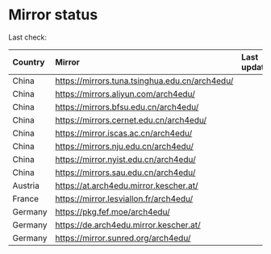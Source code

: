 <script src="./time.js"></script>
# Mirror status
Last check: <script type="text/javascript">localize(1724999360.3644314);</script>

|Country|Mirror|Last update|
|:------|:-----|:----------|
|China|https://mirrors.tuna.tsinghua.edu.cn/arch4edu/|<script type="text/javascript">localize(1724956746);</script>|
|China|https://mirrors.aliyun.com/arch4edu/|<script type="text/javascript">localize(1724956746);</script>|
|China|https://mirrors.bfsu.edu.cn/arch4edu/|<script type="text/javascript">localize(1724956746);</script>|
|China|https://mirrors.cernet.edu.cn/arch4edu/|<script type="text/javascript">localize(1724956746);</script>|
|China|https://mirror.iscas.ac.cn/arch4edu/|<script type="text/javascript">localize(1724956746);</script>|
|China|https://mirrors.nju.edu.cn/arch4edu/|<script type="text/javascript">localize(1724913683);</script>|
|China|https://mirror.nyist.edu.cn/arch4edu/|<script type="text/javascript">localize(1724956746);</script>|
|China|https://mirrors.sau.edu.cn/arch4edu/|<script type="text/javascript">localize(1724956746);</script>|
|Austria|https://at.arch4edu.mirror.kescher.at/|<script type="text/javascript">localize(1724956746);</script>|
|France|https://mirror.lesviallon.fr/arch4edu/|<script type="text/javascript">localize(1724956746);</script>|
|Germany|https://pkg.fef.moe/arch4edu/|<script type="text/javascript">localize(1724956746);</script>|
|Germany|https://de.arch4edu.mirror.kescher.at/|<script type="text/javascript">localize(1724956746);</script>|
|Germany|https://mirror.sunred.org/arch4edu/|<script type="text/javascript">localize(1724956746);</script>|

<script src="./tablefilter/tablefilter.js"></script>
<script src="./table.js"></script>